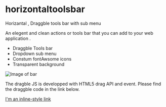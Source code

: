 # horizontaltoolsbar
Horizantal , Draggble tools bar with sub menu

An elegent and clean actions or tools bar that you can add to your web application . 

- Draggble Tools bar
- Dropdown sub menu
- Constum fontAwsome icons
- Transparent background

![Image of bar](https://scontent-dft4-1.xx.fbcdn.net/v/t1.0-9/20915620_10210124718890362_1300779406167336751_n.jpg?oh=6233224153dca1d1d1c12e65c1054c49&oe=5A248DDF)


The dragble JS is developped with HTML5 drag API and event. Please find the draggble code in the link below.

[I'm an inline-style link](http://jsfiddle.net/robertc/kKuqH/30/)

